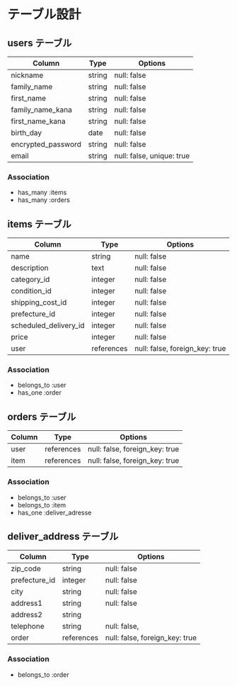 # テーブル設計

## users テーブル

| Column            | Type   | Options                   | 
| ----------------  | ------ | ------------------------- | 
| nickname          | string | null: false               | 
| family_name       | string | null: false               | 
| first_name        | string | null: false               | 
| family_name_kana  | string | null: false               | 
| first_name_kana   | string | null: false               | 
| birth_day         | date   | null: false               | 
| encrypted_password| string | null: false               | 
| email             | string | null: false, unique: true |

### Association

- has_many :items
- has_many :orders


##  items テーブル

| Column                 | Type       | Options                        | 
| -----------------      | ---------- | ------------------------------ | 
| name                   | string     | null: false                    | 
| description            | text       | null: false                    | 
| category_id            | integer    | null: false                    | 
| condition_id           | integer    | null: false                    | 
| shipping_cost_id       | integer    | null: false                    | 
| prefecture_id          | integer    | null: false                    | 
| scheduled_delivery_id  | integer    | null: false                    | 
| price                  | integer    | null: false                    | 
| user                   | references | null: false, foreign_key: true | 

### Association

- belongs_to :user
- has_one    :order


## orders テーブル
| Column        | Type       | Options                        | 
| ------------- | ---------- | ------------------------------ | 
| user          | references | null: false, foreign_key: true | 
| item          | references | null: false, foreign_key: true | 

### Association

- belongs_to :user
- belongs_to :item
- has_one    :deliver_adresse

## deliver_address テーブル
| Column        | Type       | Options                       | 
| ----------    | ------     | -------------------------     | 
| zip_code      | string     | null: false                   | 
| prefecture_id | integer    | null: false                   | 
| city          | string     | null: false                   | 
| address1      | string     | null: false                   | 
| address2      | string     |                               | 
| telephone     | string     | null: false,                  | 
| order         | references | null: false, foreign_key: true|
### Association

- belongs_to :order